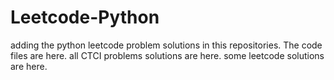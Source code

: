 # Leetcode-Python
adding the python leetcode problem solutions in this repositories. 
The code files are here.
all CTCI problems solutions are here.
some leetcode solutions are here.




























































































































































































































































































































































































































































































































































































































































































































































































































































































